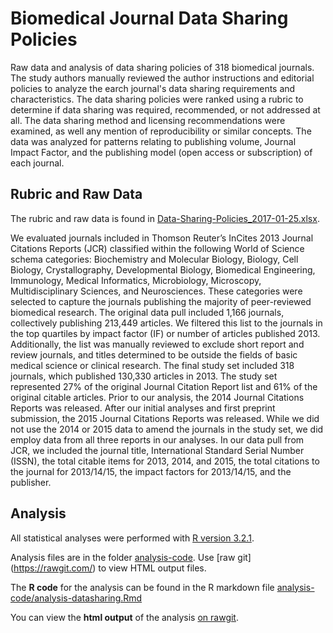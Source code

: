 # Biomedical Journal Data Sharing Policies

Raw data and analysis of data sharing policies of 318 biomedical journals.  The study authors manually reviewed the author instructions and editorial policies to analyze the earch journal's data sharing requirements and characteristics. The data sharing policies were ranked using a rubric to determine if data sharing was required, recommended, or not addressed at all.  The data sharing method and licensing recommendations were examined, as well any mention of reproducibility or similar concepts.  The data was analyzed for patterns relating to publishing volume, Journal Impact Factor, and the publishing model (open access or subscription) of each journal.

## Rubric and Raw Data

The rubric and raw data is found in [Data-Sharing-Policies_2017-01-25.xlsx](Data-Sharing-Policies_2017-01-25.xlsx).

We evaluated journals included in Thomson Reuter’s InCites 2013 Journal Citations Reports (JCR) classified within the following World of Science schema categories: Biochemistry and Molecular Biology, Biology, Cell Biology, Crystallography, Developmental Biology, Biomedical Engineering, Immunology, Medical Informatics, Microbiology, Microscopy, Multidisciplinary Sciences, and Neurosciences. These categories were selected to capture the journals publishing the majority of peer-reviewed biomedical research. The original data pull included 1,166 journals, collectively publishing 213,449 articles. We filtered this list to the journals in the top quartiles by impact factor (IF) or number of articles published 2013. Additionally, the list was manually reviewed to exclude short report and review journals, and titles determined to be outside the fields of basic medical science or clinical research. The final study set included 318 journals, which published 130,330 articles in 2013. The study set represented 27% of the original Journal Citation Report list and 61% of the original citable articles. Prior to our analysis, the 2014 Journal Citations Reports was released. After our initial analyses and first preprint submission, the 2015 Journal Citations Reports was released. While we did not use the 2014 or 2015 data to amend the journals in the study set, we did employ data from all three reports in our analyses. In our data pull from JCR, we included the journal title, International Standard Serial Number (ISSN), the total citable items for 2013, 2014, and 2015, the total citations to the journal for 2013/14/15, the impact factors for 2013/14/15, and the publisher.

## Analysis

All statistical analyses were performed with [R version 3.2.1](https://cran.r-project.org/). 

Analysis files are in the folder [analysis-code](analysis-code). Use [raw git] (https://rawgit.com/) to view HTML output files. 

The **R code** for the analysis can be found in the R markdown file [analysis-code/analysis-datasharing.Rmd](analysis-code/analysis-datasharing.Rmd)

You can view the **html output** of the analysis [on rawgit](https://rawgit.com/OHSU-Ontology-Development-Group/DataSharingPolicies/master/analysis-code/analysis-datasharing.html).
